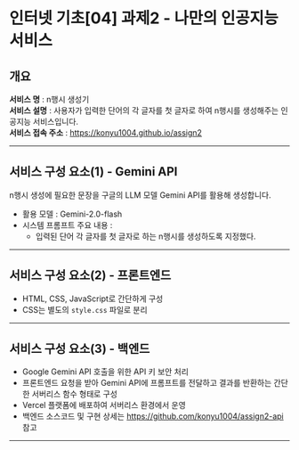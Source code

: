 # 인터넷 기초[04] 과제2 - 나만의 인공지능 서비스

## 개요  
**서비스 명** : n행시 생성기  
**서비스 설명** : 사용자가 입력한 단어의 각 글자를 첫 글자로 하여 n행시를 생성해주는 인공지능 서비스입니다.  
**서비스 접속 주소** : https://konyu1004.github.io/assign2

---

## 서비스 구성 요소(1) - Gemini API  
n행시 생성에 필요한 문장을 구글의 LLM 모델 Gemini API를 활용해 생성합니다.  
- 활용 모델 : Gemini-2.0-flash 
- 시스템 프롬프트 주요 내용 :  
  - 입력된 단어 각 글자를 첫 글자로 하는 n행시를 생성하도록 지정했다.
 
---

## 서비스 구성 요소(2) - 프론트엔드  
- HTML, CSS, JavaScript로 간단하게 구성
- CSS는 별도의 `style.css` 파일로 분리


---

## 서비스 구성 요소(3) - 백엔드  
- Google Gemini API 호출을 위한 API 키 보안 처리  
- 프론트엔드 요청을 받아 Gemini API에 프롬프트를 전달하고 결과를 반환하는 간단한 서버리스 함수 형태로 구성  
- Vercel 플랫폼에 배포하여 서버리스 환경에서 운영  
- 백엔드 소스코드 및 구현 상세는 https://github.com/konyu1004/assign2-api 참고  

---
